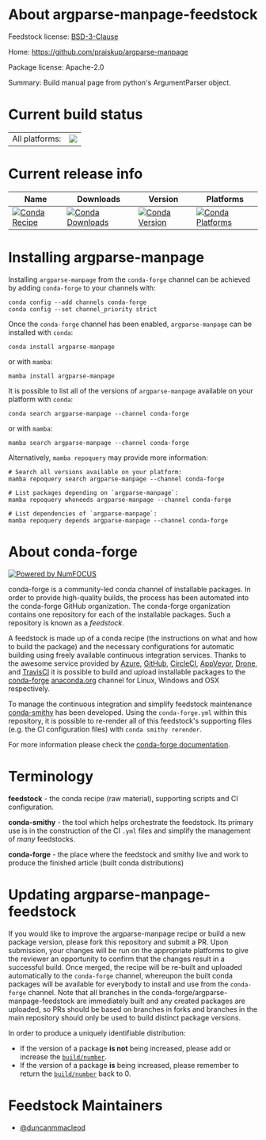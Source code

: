About argparse-manpage-feedstock
================================

Feedstock license: [BSD-3-Clause](https://github.com/conda-forge/argparse-manpage-feedstock/blob/main/LICENSE.txt)

Home: https://github.com/praiskup/argparse-manpage

Package license: Apache-2.0

Summary: Build manual page from python's ArgumentParser object.

Current build status
====================


<table><tr><td>All platforms:</td>
    <td>
      <a href="https://dev.azure.com/conda-forge/feedstock-builds/_build/latest?definitionId=8582&branchName=main">
        <img src="https://dev.azure.com/conda-forge/feedstock-builds/_apis/build/status/argparse-manpage-feedstock?branchName=main">
      </a>
    </td>
  </tr>
</table>

Current release info
====================

| Name | Downloads | Version | Platforms |
| --- | --- | --- | --- |
| [![Conda Recipe](https://img.shields.io/badge/recipe-argparse--manpage-green.svg)](https://anaconda.org/conda-forge/argparse-manpage) | [![Conda Downloads](https://img.shields.io/conda/dn/conda-forge/argparse-manpage.svg)](https://anaconda.org/conda-forge/argparse-manpage) | [![Conda Version](https://img.shields.io/conda/vn/conda-forge/argparse-manpage.svg)](https://anaconda.org/conda-forge/argparse-manpage) | [![Conda Platforms](https://img.shields.io/conda/pn/conda-forge/argparse-manpage.svg)](https://anaconda.org/conda-forge/argparse-manpage) |

Installing argparse-manpage
===========================

Installing `argparse-manpage` from the `conda-forge` channel can be achieved by adding `conda-forge` to your channels with:

```
conda config --add channels conda-forge
conda config --set channel_priority strict
```

Once the `conda-forge` channel has been enabled, `argparse-manpage` can be installed with `conda`:

```
conda install argparse-manpage
```

or with `mamba`:

```
mamba install argparse-manpage
```

It is possible to list all of the versions of `argparse-manpage` available on your platform with `conda`:

```
conda search argparse-manpage --channel conda-forge
```

or with `mamba`:

```
mamba search argparse-manpage --channel conda-forge
```

Alternatively, `mamba repoquery` may provide more information:

```
# Search all versions available on your platform:
mamba repoquery search argparse-manpage --channel conda-forge

# List packages depending on `argparse-manpage`:
mamba repoquery whoneeds argparse-manpage --channel conda-forge

# List dependencies of `argparse-manpage`:
mamba repoquery depends argparse-manpage --channel conda-forge
```


About conda-forge
=================

[![Powered by
NumFOCUS](https://img.shields.io/badge/powered%20by-NumFOCUS-orange.svg?style=flat&colorA=E1523D&colorB=007D8A)](https://numfocus.org)

conda-forge is a community-led conda channel of installable packages.
In order to provide high-quality builds, the process has been automated into the
conda-forge GitHub organization. The conda-forge organization contains one repository
for each of the installable packages. Such a repository is known as a *feedstock*.

A feedstock is made up of a conda recipe (the instructions on what and how to build
the package) and the necessary configurations for automatic building using freely
available continuous integration services. Thanks to the awesome service provided by
[Azure](https://azure.microsoft.com/en-us/services/devops/), [GitHub](https://github.com/),
[CircleCI](https://circleci.com/), [AppVeyor](https://www.appveyor.com/),
[Drone](https://cloud.drone.io/welcome), and [TravisCI](https://travis-ci.com/)
it is possible to build and upload installable packages to the
[conda-forge](https://anaconda.org/conda-forge) [anaconda.org](https://anaconda.org/)
channel for Linux, Windows and OSX respectively.

To manage the continuous integration and simplify feedstock maintenance
[conda-smithy](https://github.com/conda-forge/conda-smithy) has been developed.
Using the ``conda-forge.yml`` within this repository, it is possible to re-render all of
this feedstock's supporting files (e.g. the CI configuration files) with ``conda smithy rerender``.

For more information please check the [conda-forge documentation](https://conda-forge.org/docs/).

Terminology
===========

**feedstock** - the conda recipe (raw material), supporting scripts and CI configuration.

**conda-smithy** - the tool which helps orchestrate the feedstock.
                   Its primary use is in the construction of the CI ``.yml`` files
                   and simplify the management of *many* feedstocks.

**conda-forge** - the place where the feedstock and smithy live and work to
                  produce the finished article (built conda distributions)


Updating argparse-manpage-feedstock
===================================

If you would like to improve the argparse-manpage recipe or build a new
package version, please fork this repository and submit a PR. Upon submission,
your changes will be run on the appropriate platforms to give the reviewer an
opportunity to confirm that the changes result in a successful build. Once
merged, the recipe will be re-built and uploaded automatically to the
`conda-forge` channel, whereupon the built conda packages will be available for
everybody to install and use from the `conda-forge` channel.
Note that all branches in the conda-forge/argparse-manpage-feedstock are
immediately built and any created packages are uploaded, so PRs should be based
on branches in forks and branches in the main repository should only be used to
build distinct package versions.

In order to produce a uniquely identifiable distribution:
 * If the version of a package **is not** being increased, please add or increase
   the [``build/number``](https://docs.conda.io/projects/conda-build/en/latest/resources/define-metadata.html#build-number-and-string).
 * If the version of a package **is** being increased, please remember to return
   the [``build/number``](https://docs.conda.io/projects/conda-build/en/latest/resources/define-metadata.html#build-number-and-string)
   back to 0.

Feedstock Maintainers
=====================

* [@duncanmmacleod](https://github.com/duncanmmacleod/)


